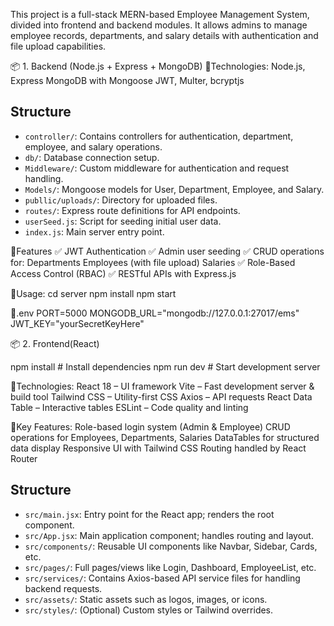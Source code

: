 This project is a full-stack MERN-based Employee Management System, divided into frontend and backend modules. It allows admins to manage employee records, departments, and salary details with authentication and file upload capabilities.

📦 1. Backend (Node.js + Express + MongoDB)
🔹Technologies:
Node.js, Express
MongoDB with Mongoose
JWT, Multer, bcryptjs

## Structure
- `controller/`: Contains controllers for authentication, department, employee, and salary operations.
- `db/`: Database connection setup.
- `Middleware/`: Custom middleware for authentication and request handling.
- `Models/`: Mongoose models for User, Department, Employee, and Salary.
- `publlic/uploads/`: Directory for uploaded files.
- `routes/`: Express route definitions for API endpoints.
- `userSeed.js`: Script for seeding initial user data.
- `index.js`: Main server entry point.

🔹Features
✅ JWT Authentication
✅ Admin user seeding
✅ CRUD operations for:
   Departments
   Employees (with file upload)
   Salaries
✅ Role-Based Access Control (RBAC)
✅ RESTful APIs with Express.js

🔹Usage:
cd server
npm install
npm start

🔹.env
PORT=5000
MONGODB_URL="mongodb://127.0.0.1:27017/ems"
JWT_KEY="yourSecretKeyHere"

📦 2. Frontend(React)

npm install       # Install dependencies
npm run dev       # Start development server

🔹Technologies:
React 18 – UI framework
Vite – Fast development server & build tool
Tailwind CSS – Utility-first CSS
Axios – API requests
React Data Table – Interactive tables
ESLint – Code quality and linting

🔹Key Features:
 Role-based login system (Admin & Employee)
 CRUD operations for Employees, Departments, Salaries
 DataTables for structured data display
 Responsive UI with Tailwind CSS
 Routing handled by React Router

 ## Structure
- `src/main.jsx`: Entry point for the React app; renders the root component.
- `src/App.jsx`: Main application component; handles routing and layout.
- `src/components/`: Reusable UI components like Navbar, Sidebar, Cards, etc.
- `src/pages/`: Full pages/views like Login, Dashboard, EmployeeList, etc.
- `src/services/`: Contains Axios-based API service files for handling backend requests.
- `src/assets/`: Static assets such as logos, images, or icons.
- `src/styles/`: (Optional) Custom styles or Tailwind overrides.

 

